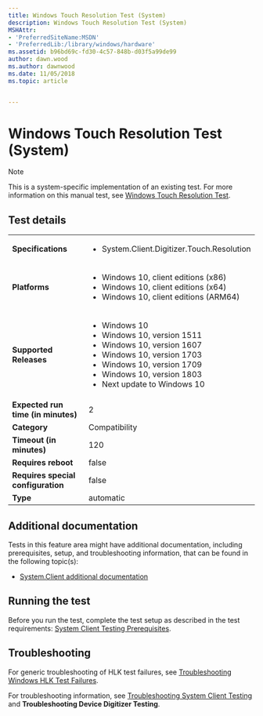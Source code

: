 ```yaml
---
title: Windows Touch Resolution Test (System)
description: Windows Touch Resolution Test (System)
MSHAttr:
- 'PreferredSiteName:MSDN'
- 'PreferredLib:/library/windows/hardware'
ms.assetid: b96bd69c-fd30-4c57-848b-d03f5a99de99
author: dawn.wood
ms.author: dawnwood
ms.date: 11/05/2018
ms.topic: article


---
```


# <span id="p_hlk_test.5c02e149-9770-4824-af8b-5af46df79330"></span>Windows Touch Resolution Test (System)

> [!NOTE]
> 
> This is a system-specific implementation of an existing test. For more information on this manual test, see [Windows Touch Resolution Test](23833432-e861-4495-8580-0875c303340d.md).



## Test details

|||
|---|---|
| **Specifications**  | <ul><li>System.Client.Digitizer.Touch.Resolution</li></ul> |  
| **Platforms**   | <ul><li>Windows 10, client editions (x86)</li><li>Windows 10, client editions (x64)</li><li>Windows 10, client editions (ARM64)</li></ul> |
| **Supported Releases** | <ul><li>Windows 10</li><li>Windows 10, version 1511</li><li>Windows 10, version 1607</li><li>Windows 10, version 1703</li><li>Windows 10, version 1709</li><li>Windows 10, version 1803</li><li>Next update to Windows 10</li></ul> |
|**Expected run time (in minutes)**| 2 |
|**Category**| Compatibility |
|**Timeout (in minutes)**| 120 |
|**Requires reboot**| false |
|**Requires special configuration**| false |
|**Type**| automatic |



## <span id="Additional_documentation"></span><span id="additional_documentation"></span><span id="ADDITIONAL_DOCUMENTATION"></span>Additional documentation


Tests in this feature area might have additional documentation, including prerequisites, setup, and troubleshooting information, that can be found in the following topic(s):

-   [System.Client additional documentation](system-client-additional-documentation.md)

## <span id="Running_the_test"></span><span id="running_the_test"></span><span id="RUNNING_THE_TEST"></span>Running the test


Before you run the test, complete the test setup as described in the test requirements: [System Client Testing Prerequisites](system-client-testing-prerequisites.md).

## <span id="Troubleshooting"></span><span id="troubleshooting"></span><span id="TROUBLESHOOTING"></span>Troubleshooting


For generic troubleshooting of HLK test failures, see [Troubleshooting Windows HLK Test Failures](../user/troubleshooting-windows-hlk-test-failures.md).

For troubleshooting information, see [Troubleshooting System Client Testing](troubleshooting-system-client-testing.md) and **Troubleshooting Device Digitizer Testing**.










